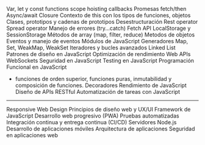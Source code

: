 Var, let y const
functions
scope
hoisting
callbacks
Promesas
fetch/then
Async/await
Closure
Contexto de this con los tipos de funciones, objetos
Clases, prototipos y cadenas de prototipos
Desestructuración
Rest operator
Spread operator
Manejo de errores (try...catch)
Fetch API
LocalStorage y SessionStorage
Métodos de array (map, filter, reduce)
Metodos de objetos
Eventos y manejo de eventos
Módulos de JavaScript
Generadores
Map, Set, WeakMap, WeakSet
Iteradores y bucles avanzados
Linked List
Patrones de diseño en JavaScript
Optimización de rendimiento
Web APIs
WebSockets
Seguridad en JavaScript
Testing en JavaScript
Programación Funcional en JavaScript
  - funciones de orden superior, funciones puras, inmutabilidad y composición de funciones.
Decoradores
Rendimiento de JavaScript
Diseño de APIs RESTful
Automatización de tareas con JavaScript
----------------------------- ------
Responsive Web Design
Principios de diseño web y UX/UI
Framework de JavaScript
Desarrollo web progresivo (PWA)
Pruebas automatizadas
Integración continua y entrega continua (CI/CD)
Servidores Node.js
Desarrollo de aplicaciones móviles
Arquitectura de aplicaciones
Seguridad en aplicaciones web